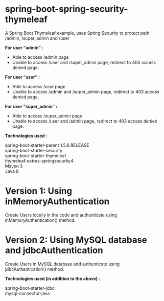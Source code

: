 # spring-boot-spring-security-thymeleaf
A Spring Boot Thymeleaf example, uses Spring Security to protect path /admin, /super_admin and /user

<b>For user “admin” :</b>
* Able to access /admin page
* Unable to access /user and /super_admin page, redirect to 403 access denied page.

<b>For user “user” :</b>
* Able to access /user page
* Unable to access /admin and /super_admin page, redirect to 403 access denied page.

<b>For user “super_admin” :</b>
* Able to access /super_admin page
* Unable to access /user and /admin page, redirect to 403 access denied page.

<b>Technologies used :</b>

spring-boot-starter-parent 1.5.9.RELEASE<br/>
spring-boot-starter-security <br/>
spring-boot-starter-thymeleaf <br/>
thymeleaf-extras-springsecurity4 <br/>
Maven 3 <br/>
Java 8 <br/>

# Version 1: Using inMemoryAuthentication
Create Users locally in the code and authenticate using inMemoryAuthentication() method.

# Version 2: Using MySQL database and jdbcAuthentication
Create Users in MySQL database and authenticate using jdbcAuthentication() method.

<b>Technologies used (in addition to the above) :</b>

spring-boot-starter-jdbc <br/>
mysql-connector-java <br/>
